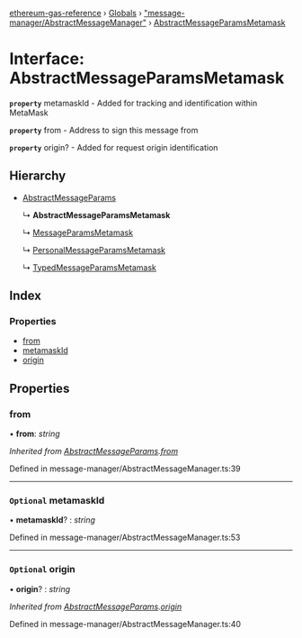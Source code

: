 [ethereum-gas-reference](../README.md) › [Globals](../globals.md) › ["message-manager/AbstractMessageManager"](../modules/_message_manager_abstractmessagemanager_.md) › [AbstractMessageParamsMetamask](_message_manager_abstractmessagemanager_.abstractmessageparamsmetamask.md)

# Interface: AbstractMessageParamsMetamask

**`property`** metamaskId - Added for tracking and identification within MetaMask

**`property`** from - Address to sign this message from

**`property`** origin? - Added for request origin identification

## Hierarchy

* [AbstractMessageParams](_message_manager_abstractmessagemanager_.abstractmessageparams.md)

  ↳ **AbstractMessageParamsMetamask**

  ↳ [MessageParamsMetamask](_message_manager_messagemanager_.messageparamsmetamask.md)

  ↳ [PersonalMessageParamsMetamask](_message_manager_personalmessagemanager_.personalmessageparamsmetamask.md)

  ↳ [TypedMessageParamsMetamask](_message_manager_typedmessagemanager_.typedmessageparamsmetamask.md)

## Index

### Properties

* [from](_message_manager_abstractmessagemanager_.abstractmessageparamsmetamask.md#from)
* [metamaskId](_message_manager_abstractmessagemanager_.abstractmessageparamsmetamask.md#optional-metamaskid)
* [origin](_message_manager_abstractmessagemanager_.abstractmessageparamsmetamask.md#optional-origin)

## Properties

###  from

• **from**: *string*

*Inherited from [AbstractMessageParams](_message_manager_abstractmessagemanager_.abstractmessageparams.md).[from](_message_manager_abstractmessagemanager_.abstractmessageparams.md#from)*

Defined in message-manager/AbstractMessageManager.ts:39

___

### `Optional` metamaskId

• **metamaskId**? : *string*

Defined in message-manager/AbstractMessageManager.ts:53

___

### `Optional` origin

• **origin**? : *string*

*Inherited from [AbstractMessageParams](_message_manager_abstractmessagemanager_.abstractmessageparams.md).[origin](_message_manager_abstractmessagemanager_.abstractmessageparams.md#optional-origin)*

Defined in message-manager/AbstractMessageManager.ts:40
